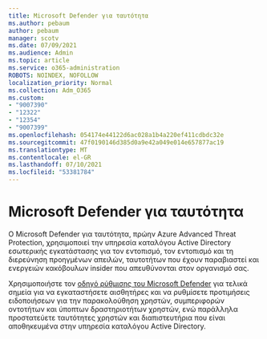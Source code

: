 ```yaml
---
title: Microsoft Defender για ταυτότητα
ms.author: pebaum
author: pebaum
manager: scotv
ms.date: 07/09/2021
ms.audience: Admin
ms.topic: article
ms.service: o365-administration
ROBOTS: NOINDEX, NOFOLLOW
localization_priority: Normal
ms.collection: Adm_O365
ms.custom:
- "9007390"
- "12322"
- "12354"
- "9007399"
ms.openlocfilehash: 054174e44122d6ac028a1b4a220ef411cdbdc32e
ms.sourcegitcommit: 47f0190146d385d0a9e42a049e014e657877ac19
ms.translationtype: MT
ms.contentlocale: el-GR
ms.lasthandoff: 07/10/2021
ms.locfileid: "53381784"
---
```

# <a name="microsoft-defender-for-identity"></a>Microsoft Defender για ταυτότητα

Ο Microsoft Defender για ταυτότητα, πρώην Azure Advanced Threat Protection, χρησιμοποιεί την υπηρεσία καταλόγου Active Directory εσωτερικής εγκατάστασης για τον εντοπισμό, τον εντοπισμό και τη διερεύνηση προηγμένων απειλών, ταυτοτήτων που έχουν παραβιαστεί και ενεργειών κακόβουλων insider που απευθύνονται στον οργανισμό σας. 

Χρησιμοποιήστε τον [οδηγό ρύθμισης του Microsoft Defender](https://admin.microsoft.com/adminportal/home#/modernonboarding/defenderatpsetup) για τελικά σημεία για να εγκαταστήσετε αισθητήρες και να ρυθμίσετε προτιμήσεις ειδοποιήσεων για την παρακολούθηση χρηστών, συμπεριφορών οντοτήτων και ύποπτων δραστηριοτήτων χρηστών, ενώ παράλληλα προστατεύετε ταυτότητες χρηστών και διαπιστευτήρια που είναι αποθηκευμένα στην υπηρεσία καταλόγου Active Directory.
